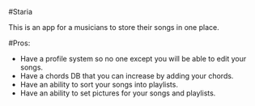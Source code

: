 #Staria

This is an app for a musicians to store their songs in one place.

#Pros:

- Have a profile system so no one except you will be able to edit your songs.
- Have a chords DB that you can increase by adding your chords.
- Have an ability to sort your songs into playlists.
- Have an ability to set pictures for your songs and playlists.